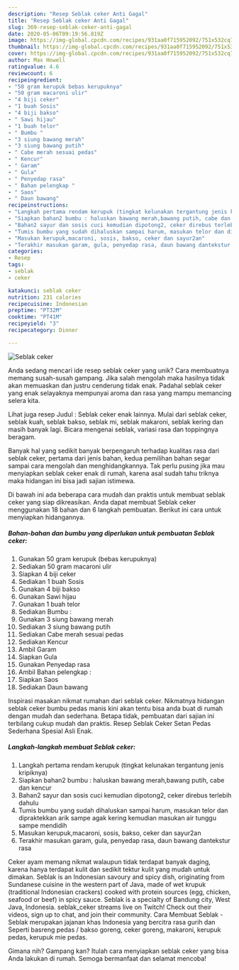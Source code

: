 ```yaml
---
description: "Resep Seblak ceker Anti Gagal"
title: "Resep Seblak ceker Anti Gagal"
slug: 369-resep-seblak-ceker-anti-gagal
date: 2020-05-06T09:19:56.819Z
image: https://img-global.cpcdn.com/recipes/931aa0f715952092/751x532cq70/seblak-ceker-foto-resep-utama.jpg
thumbnail: https://img-global.cpcdn.com/recipes/931aa0f715952092/751x532cq70/seblak-ceker-foto-resep-utama.jpg
cover: https://img-global.cpcdn.com/recipes/931aa0f715952092/751x532cq70/seblak-ceker-foto-resep-utama.jpg
author: Max Howell
ratingvalue: 4.6
reviewcount: 6
recipeingredient:
- "50 gram kerupuk bebas kerupuknya"
- "50 gram macaroni ulir"
- "4 biji ceker"
- "1 buah Sosis"
- "4 biji bakso"
- " Sawi hijau"
- "1 buah telor"
- " Bumbu "
- "3 siung bawang merah"
- "3 siung bawang putih"
- " Cabe merah sesuai pedas"
- " Kencur"
- " Garam"
- " Gula"
- " Penyedap rasa"
- " Bahan pelengkap "
- " Saos"
- " Daun bawang"
recipeinstructions:
- "Langkah pertama rendam kerupuk (tingkat kelunakan tergantung jenis kripiknya)"
- "Siapkan bahan2 bumbu : haluskan bawang merah,bawang putih, cabe dan kencur"
- "Bahan2 sayur dan sosis cuci kemudian dipotong2, ceker direbus terlebih dahulu"
- "Tumis bumbu yang sudah dihaluskan sampai harum, masukan telor dan dipraktekkan arik sampe agak kering kemudian masukan air tunggu sampe mendidih"
- "Masukan kerupuk,macaroni, sosis, bakso, ceker dan sayur2an"
- "Terakhir masukan garam, gula, penyedap rasa, daun bawang dantekstur rasa"
categories:
- Resep
tags:
- seblak
- ceker

katakunci: seblak ceker 
nutrition: 231 calories
recipecuisine: Indonesian
preptime: "PT32M"
cooktime: "PT41M"
recipeyield: "3"
recipecategory: Dinner

---
```



![Seblak ceker](https://img-global.cpcdn.com/recipes/931aa0f715952092/751x532cq70/seblak-ceker-foto-resep-utama.jpg)

Anda sedang mencari ide resep seblak ceker yang unik? Cara membuatnya memang susah-susah gampang. Jika salah mengolah maka hasilnya tidak akan memuaskan dan justru cenderung tidak enak. Padahal seblak ceker yang enak selayaknya mempunyai aroma dan rasa yang mampu memancing selera kita.

Lihat juga resep Judul : Seblak ceker enak lainnya. Mulai dari seblak ceker, seblak kuah, seblak bakso, seblak mi, seblak makaroni, seblak kering dan masih banyak lagi. Bicara mengenai seblak, variasi rasa dan toppingnya beragam.

Banyak hal yang sedikit banyak berpengaruh terhadap kualitas rasa dari seblak ceker, pertama dari jenis bahan, kedua pemilihan bahan segar sampai cara mengolah dan menghidangkannya. Tak perlu pusing jika mau menyiapkan seblak ceker enak di rumah, karena asal sudah tahu triknya maka hidangan ini bisa jadi sajian istimewa.


Di bawah ini ada beberapa cara mudah dan praktis untuk membuat seblak ceker yang siap dikreasikan. Anda dapat membuat Seblak ceker menggunakan 18 bahan dan 6 langkah pembuatan. Berikut ini cara untuk menyiapkan hidangannya.

<!--inarticleads1-->

##### Bahan-bahan dan bumbu yang diperlukan untuk pembuatan Seblak ceker:

1. Gunakan 50 gram kerupuk (bebas kerupuknya)
1. Sediakan 50 gram macaroni ulir
1. Siapkan 4 biji ceker
1. Sediakan 1 buah Sosis
1. Gunakan 4 biji bakso
1. Gunakan  Sawi hijau
1. Gunakan 1 buah telor
1. Sediakan  Bumbu :
1. Gunakan 3 siung bawang merah
1. Sediakan 3 siung bawang putih
1. Sediakan  Cabe merah sesuai pedas
1. Sediakan  Kencur
1. Ambil  Garam
1. Siapkan  Gula
1. Gunakan  Penyedap rasa
1. Ambil  Bahan pelengkap :
1. Siapkan  Saos
1. Sediakan  Daun bawang


Inspirasi masakan nikmat rumahan dari seblak ceker. Nikmatnya hidangan seblak ceker bumbu pedas manis kini akan tentu bisa anda buat di rumah dengan mudah dan sederhana. Betapa tidak, pembuatan dari sajian ini terbilang cukup mudah dan praktis. Resep Seblak Ceker Setan Pedas Sederhana Spesial Asli Enak. 

<!--inarticleads2-->

##### Langkah-langkah membuat Seblak ceker:

1. Langkah pertama rendam kerupuk (tingkat kelunakan tergantung jenis kripiknya)
1. Siapkan bahan2 bumbu : haluskan bawang merah,bawang putih, cabe dan kencur
1. Bahan2 sayur dan sosis cuci kemudian dipotong2, ceker direbus terlebih dahulu
1. Tumis bumbu yang sudah dihaluskan sampai harum, masukan telor dan dipraktekkan arik sampe agak kering kemudian masukan air tunggu sampe mendidih
1. Masukan kerupuk,macaroni, sosis, bakso, ceker dan sayur2an
1. Terakhir masukan garam, gula, penyedap rasa, daun bawang dantekstur rasa


Ceker ayam memang nikmat walaupun tidak terdapat banyak daging, karena hanya terdapat kulit dan sedikit tektur kulit yang mudah untuk dimakan. Seblak is an Indonesian savoury and spicy dish, originating from Sundanese cuisine in the western part of Java, made of wet krupuk (traditional Indonesian crackers) cooked with protein sources (egg, chicken, seafood or beef) in spicy sauce. Seblak is a specialty of Bandung city, West Java, Indonesia. seblak_ceker streams live on Twitch! Check out their videos, sign up to chat, and join their community. Cara Membuat Seblak - Seblak merupakan jajanan khas Indonesia yang bercitra rasa gurih dan Seperti basreng pedas / bakso goreng, ceker goreng, makaroni, kerupuk pedas, kerupuk mie pedas. 

Gimana nih? Gampang kan? Itulah cara menyiapkan seblak ceker yang bisa Anda lakukan di rumah. Semoga bermanfaat dan selamat mencoba!
